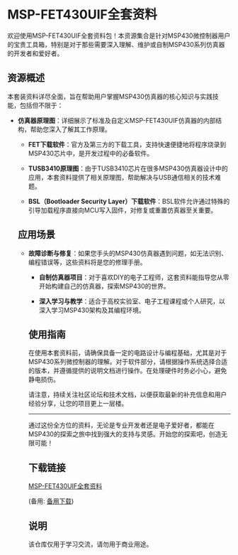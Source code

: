 # MSP-FET430UIF全套资料

欢迎使用MSP-FET430UIF全套资料包！本资源集合是针对MSP430微控制器用户的宝贵工具箱，特别是对于那些需要深入理解、维护或自制MSP430系列仿真器的开发者和爱好者。

## 资源概述

本套装资料详尽全面，旨在帮助用户掌握MSP430仿真器的核心知识与实践技能，包括但不限于：

- **仿真器原理图**：详细展示了标准及自定义MSP-FET430UIF仿真器的内部结构，帮助您深入了解其工作原理。

  - **FET下载软件**：官方及第三方的下载工具，支持快速便捷地将程序烧录到MSP430芯片中，是开发过程中的必备软件。

  - **TUSB3410原理图**：由于TUSB3410芯片在很多MSP430仿真器设计中的应用，本套资料提供了相关原理图，帮助解决与USB通信相关的技术难题。

  - **BSL（Bootloader Security Layer）下载软件**：BSL软件允许通过特殊的引导加载程序直接向MCU写入固件，对修复或重置仿真器至关重要。

  ## 应用场景

  - **故障诊断与修复**：如果您手头的MSP430仿真器遇到问题，如无法识别、编程错误等，这些资料将是您的修理手册。

    - **自制仿真器项目**：对于喜欢DIY的电子工程师，这套资料能指导您从零开始构建自己的仿真器，探索MSP430的世界。

    - **深入学习与教学**：适合于高校实验室、电子工程课程或个人研究，以深入学习MSP430架构及其编程环境。

    ## 使用指南

    在使用本套资料前，请确保具备一定的电路设计与编程基础，尤其是对于MSP430系列微控制器的理解。对于软件部分，请根据操作系统选择合适的版本，并遵循提供的说明文档进行操作。在处理硬件时务必小心，避免静电损伤。

    请注意，持续关注社区论坛和技术文档，以便获取最新的补充信息和用户经验分享，让您的项目更上一层楼。

    ---

    通过这份全方位的资料，无论是专业开发者还是电子爱好者，都能在MSP430的探索之旅中找到强大的支持与灵感。开始您的探索吧，创造无限可能！

    ## 下载链接
    [MSP-FET430UIF全套资料](https://pan.quark.cn/s/c5a356704478) 

    (备用: [备用下载](https://pan.baidu.com/s/1CgEoSnwRTRfiogB-NTSqgA?pwd=8u75))

    ## 说明

    该仓库仅用于学习交流，请勿用于商业用途。
